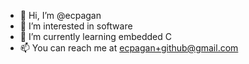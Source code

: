 - 👋 Hi, I’m @ecpagan
- 👀 I’m interested in software
- 🌱 I’m currently learning embedded C
- 📫 You can reach me at ecpagan+github@gmail.com

<!---
ecpagan/ecpagan is a ✨ special ✨ repository because its `README.md` (this file) appears on your GitHub profile.
You can click the Preview link to take a look at your changes.
--->
